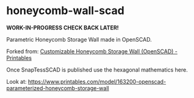 # honeycomb-wall-scad

**WORK-IN-PROGRESS CHECK BACK LATER!**

Parametric Honeycomb Storage Wall made in OpenSCAD.

Forked from: [Customizable Honeycomb Storage Wall (OpenSCAD) - Printables](https://www.printables.com/model/380870-customizable-honeycomb-storage-wall-openscad)

Once SnapTessSCAD is published use the hexagonal mathematics here.

Look at: https://www.printables.com/model/163200-openscad-parameterized-honeycomb-storage-wall
